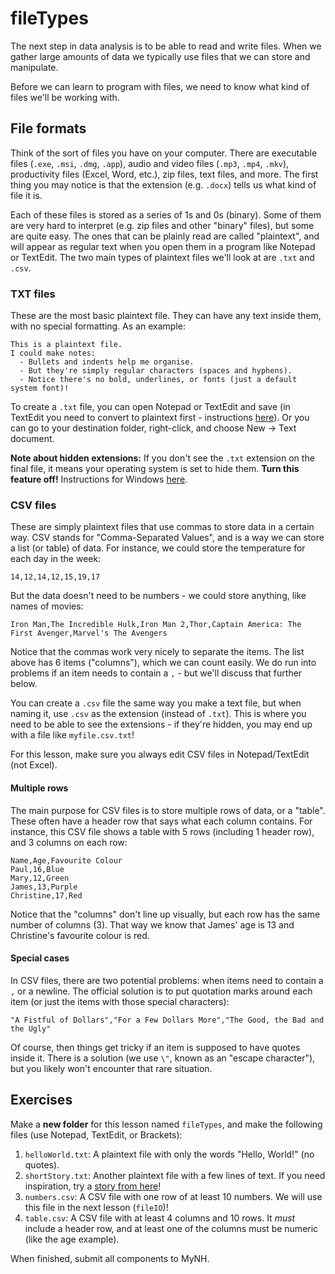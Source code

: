 # fileTypes

The next step in data analysis is to be able to read and write files.
When we gather large amounts of data we typically use files that we can store and manipulate.

Before we can learn to program with files, we need to know what kind of files we'll be working with.

## File formats

Think of the sort of files you have on your computer.
There are executable files (`.exe`, `.msi`, `.dmg`, `.app`), audio and video files (`.mp3`, `.mp4`, `.mkv`), productivity files (Excel, Word, etc.), zip files, text files, and more.
The first thing you may notice is that the extension (e.g. `.docx`) tells us what kind of file it is.

Each of these files is stored as a series of 1s and 0s (binary).
Some of them are very hard to interpret (e.g. zip files and other "binary" files), but some are quite easy.
The ones that can be plainly read are called "plaintext", and will appear as regular text when you open them in a program like Notepad or TextEdit.
The two main types of plaintext files we'll look at are `.txt` and `.csv`.

### TXT files

These are the most basic plaintext file.
They can have any text inside them, with no special formatting.
As an example:

```
This is a plaintext file.
I could make notes:
  - Bullets and indents help me organise.
  - But they're simply regular characters (spaces and hyphens).
  - Notice there's no bold, underlines, or fonts (just a default system font)!
```

To create a `.txt` file, you can open Notepad or TextEdit and save (in TextEdit you need to convert to plaintext first - instructions [here](https://www.techjunkie.com/textedit-plain-text-mode/)).
Or you can go to your destination folder, right-click, and choose New -> Text document.

**Note about hidden extensions:** If you don't see the `.txt` extension on the final file, it means your operating system is set to hide them.
**Turn this feature off!**
Instructions for Windows [here](https://www.howtogeek.com/205086/beginner-how-to-make-windows-show-file-extensions/).

### CSV files

These are simply plaintext files that use commas to store data in a certain way.
CSV stands for "Comma-Separated Values", and is a way we can store a list (or table) of data.
For instance, we could store the temperature for each day in the week:

```
14,12,14,12,15,19,17
```

But the data doesn't need to be numbers - we could store anything, like names of movies:

```
Iron Man,The Incredible Hulk,Iron Man 2,Thor,Captain America: The First Avenger,Marvel's The Avengers
```

Notice that the commas work very nicely to separate the items.
The list above has 6 items ("columns"), which we can count easily.
We do run into problems if an item needs to contain a `,` - but we'll discuss that further below.

You can create a `.csv` file the same way you make a text file, but when naming it, use `.csv` as the extension (instead of `.txt`).
This is where you need to be able to see the extensions - if they're hidden, you may end up with a file like `myfile.csv.txt`!

For this lesson, make sure you always edit CSV files in Notepad/TextEdit (not Excel).

#### Multiple rows

The main purpose for CSV files is to store multiple rows of data, or a "table".
These often have a header row that says what each column contains.
For instance, this CSV file shows a table with 5 rows (including 1 header row), and 3 columns on each row:

```
Name,Age,Favourite Colour
Paul,16,Blue
Mary,12,Green
James,13,Purple
Christine,17,Red
```

Notice that the "columns" don't line up visually, but each row has the same number of columns (3).
That way we know that James' age is 13 and Christine's favourite colour is red.

#### Special cases

In CSV files, there are two potential problems: when items need to contain a `,` or a newline.
The official solution is to put quotation marks around each item (or just the items with those special characters):

```
"A Fistful of Dollars","For a Few Dollars More","The Good, the Bad and the Ugly"
```

Of course, then things get tricky if an item is supposed to have quotes inside it.
There is a solution (we use `\"`, known as an "escape character"), but you likely won't encounter that rare situation.

## Exercises

Make a **new folder** for this lesson named `fileTypes`, and make the following files (use Notepad, TextEdit, or Brackets):

1. `helloWorld.txt`: A plaintext file with only the words "Hello, World!" (no quotes).
2. `shortStory.txt`: Another plaintext file with a few lines of text. If you need inspiration, try a [story from here](https://randomtextgenerator.com/)!
3. `numbers.csv`: A CSV file with one row of at least 10 numbers. We will use this file in the next lesson (`fileIO`)!
4. `table.csv`: A CSV file with at least 4 columns and 10 rows. It *must* include a header row, and at least one of the columns must be numeric (like the age example).

When finished, submit all components to MyNH.
